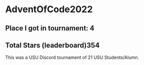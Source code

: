 # AdventOfCode2022
## Place I got in tournament: 4
## Total Stars (leaderboard)354
This was a USU Discord tournament of 21 USU Students/Alumn.



